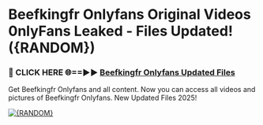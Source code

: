 # Beefkingfr Onlyfans Original Videos 0nlyFans Leaked - Files Updated! ({RANDOM})

<h3>🔴 CLICK HERE 🌐==►► <a href="https://betterlinks.top/A2PfLJ" rel="nofollow">Beefkingfr Onlyfans Updated Files</a></h3>

Get Beefkingfr Onlyfans and all content. Now you can access all videos and pictures of Beefkingfr Onlyfans. New Updated Files 2025!

[![{RANDOM}](https://i.imgur.com/ppqm5kG.gif)](https://betterlinks.top/A2PfLJ)